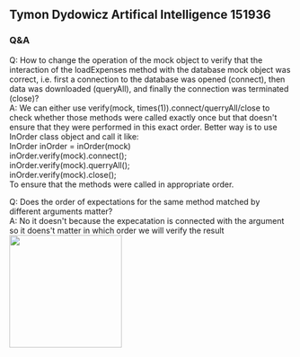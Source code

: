 ## **Tymon Dydowicz Artifical Intelligence 151936**

### Q&A
Q: How to change the operation of the mock object to verify that the interaction of the
loadExpenses method with the database mock object was correct, i.e. first a connection to the database was
opened (connect), then data was downloaded (queryAll), and finally the connection was terminated (close)?\
A: We can either use verify(mock, times(1)).connect/querryAll/close to check whether those methods were called exactly once but that doesn't ensure that they were performed in this exact order. Better way is to use InOrder class object and call it like: \
InOrder inOrder = inOrder(mock)\
inOrder.verify(mock).connect();\
inOrder.verify(mock).querryAll();\
inOrder.verify(mock).close();\
To ensure that the methods were called in appropriate order.


Q: Does the order of expectations for the same method matched by different arguments matter?\
A: No it doesn't because the expecatation is connected with the argument so it doens't matter in which order we will verify the result\
<img src="https://img.stackshare.io/service/2021/4y634TJm_400x400.jpg" width="200" height="200" />
